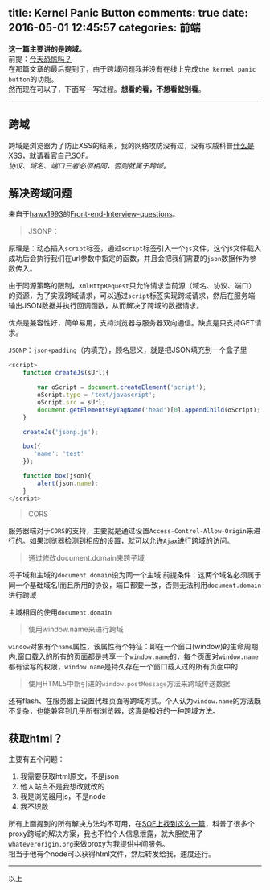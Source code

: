 title: Kernel Panic Button
comments: true
date: 2016-05-01 12:45:57
categories: 前端
---
**这一篇主要讲的是跨域。**  
前提：[今天恐慌吗？](//gaoryrt.com/2016/04-30-KernelPanicButton/)  
在那篇文章的最后提到了，由于跨域问题我并没有在线上完成`the kernel panic button`的功能。  
然而现在可以了，下面写一写过程。**想看的看，不想看就别看**。  
***
## 跨域
跨域是浏览器为了防止XSS的结果，我的网络攻防没有过，没有权威科普[什么是XSS](https://en.wikipedia.org/wiki/Cross-site_scripting)，就请看官[自己SOF](//stackoverflow.com/search?q=xss)。  
*协议、域名、端口三者必须相同，否则就属于跨域。*  

## 解决跨域问题
来自于[hawx1993](https://github.com/hawx1993)的[Front-end-Interview-questions](https://github.com/hawx1993/Front-end-Interview-questions)。  
>JSONP：

原理是：动态插入`script`标签，通过`script`标签引入一个`js`文件，这个js文件载入成功后会执行我们在url参数中指定的函数，并且会把我们需要的`json`数据作为参数传入。



由于同源策略的限制，`XmlHttpRequest`只允许请求当前源（域名、协议、端口）的资源，为了实现跨域请求，可以通过`script`标签实现跨域请求，然后在服务端输出JSON数据并执行回调函数，从而解决了跨域的数据请求。



优点是兼容性好，简单易用，支持浏览器与服务器双向通信。缺点是只支持GET请求。

`JSONP`：`json+padding`（内填充），顾名思义，就是把JSON填充到一个盒子里

```js
<script>
    function createJs(sUrl){

        var oScript = document.createElement('script');
        oScript.type = 'text/javascript';
        oScript.src = sUrl;
        document.getElementsByTagName('head')[0].appendChild(oScript);
    }

    createJs('jsonp.js');

    box({
       'name': 'test'
    });

    function box(json){
        alert(json.name);
    }
</script>
```


>CORS

服务器端对于`CORS`的支持，主要就是通过设置`Access-Control-Allow-Origin`来进行的。如果浏览器检测到相应的设置，就可以允许`Ajax`进行跨域的访问。



>通过修改document.domain来跨子域

将子域和主域的`document.domain`设为同一个主域.前提条件：这两个域名必须属于同一个基础域名!而且所用的协议，端口都要一致，否则无法利用`document.domain`进行跨域



主域相同的使用`document.domain`

>使用window.name来进行跨域



`window`对象有个`name`属性，该属性有个特征：即在一个窗口(window)的生命周期内,窗口载入的所有的页面都是共享一个`window.name`的，每个页面对`window.name`都有读写的权限，`window.name`是持久存在一个窗口载入过的所有页面中的




>使用HTML5中新引进的`window.postMessage`方法来跨域传送数据



还有flash、在服务器上设置代理页面等跨域方式。个人认为`window.name`的方法既不复杂，也能兼容到几乎所有浏览器，这真是极好的一种跨域方法。

## 获取html？
主要有五个问题：  
1. 我需要获取html原文，不是json
2. 他人站点不是我想改就改的
3. 我是浏览器用js，不是node
4. 我不识数
  

所有上面提到的所有解决方法均不可用，在[SOF上找到这么一篇](//stackoverflow.com/questions/15005500/loading-cross-domain-html-page-with-ajax)，科普了很多个proxy跨域的解决方案，我也不怕个人信息泄露，就大胆使用了`whateverorigin.org`来做proxy为我提供中间服务。  
相当于他有个node可以获得html文件，然后转发给我，速度还行。
  
***
以上

